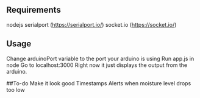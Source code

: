 ## Requirements
nodejs 
  serialport (https://serialport.io/)
  socket.io (https://socket.io/)

## Usage

Change arduinoPort variable to the port your arduino is using
Run app.js in node
Go to localhost:3000
Right now it just displays the output from the arduino.

##To-do
Make it look good
Timestamps
Alerts when moisture level drops too low

